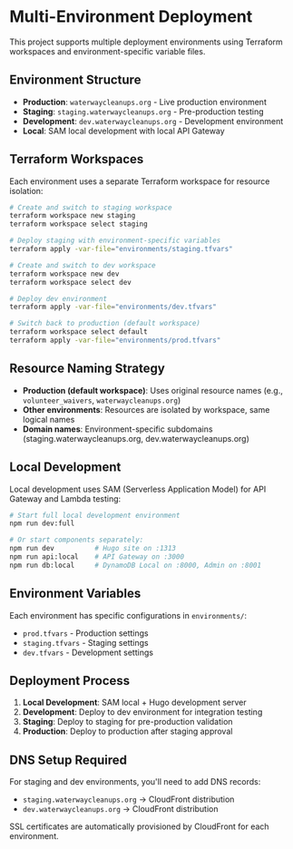 # Multi-Environment Deployment

This project supports multiple deployment environments using Terraform workspaces and environment-specific variable files.

## Environment Structure

- **Production**: `waterwaycleanups.org` - Live production environment
- **Staging**: `staging.waterwaycleanups.org` - Pre-production testing
- **Development**: `dev.waterwaycleanups.org` - Development environment
- **Local**: SAM local development with local API Gateway

## Terraform Workspaces

Each environment uses a separate Terraform workspace for resource isolation:

```bash
# Create and switch to staging workspace
terraform workspace new staging
terraform workspace select staging

# Deploy staging with environment-specific variables
terraform apply -var-file="environments/staging.tfvars"

# Create and switch to dev workspace  
terraform workspace new dev
terraform workspace select dev

# Deploy dev environment
terraform apply -var-file="environments/dev.tfvars"

# Switch back to production (default workspace)
terraform workspace select default
terraform apply -var-file="environments/prod.tfvars"
```

## Resource Naming Strategy

- **Production (default workspace)**: Uses original resource names (e.g., `volunteer_waivers`, `waterwaycleanups.org`)
- **Other environments**: Resources are isolated by workspace, same logical names
- **Domain names**: Environment-specific subdomains (staging.waterwaycleanups.org, dev.waterwaycleanups.org)

## Local Development

Local development uses SAM (Serverless Application Model) for API Gateway and Lambda testing:

```bash
# Start full local development environment
npm run dev:full

# Or start components separately:
npm run dev          # Hugo site on :1313
npm run api:local    # API Gateway on :3000  
npm run db:local     # DynamoDB Local on :8000, Admin on :8001
```

## Environment Variables

Each environment has specific configurations in `environments/`:

- `prod.tfvars` - Production settings
- `staging.tfvars` - Staging settings  
- `dev.tfvars` - Development settings

## Deployment Process

1. **Local Development**: SAM local + Hugo development server
2. **Development**: Deploy to dev environment for integration testing
3. **Staging**: Deploy to staging for pre-production validation
4. **Production**: Deploy to production after staging approval

## DNS Setup Required

For staging and dev environments, you'll need to add DNS records:

- `staging.waterwaycleanups.org` → CloudFront distribution
- `dev.waterwaycleanups.org` → CloudFront distribution

SSL certificates are automatically provisioned by CloudFront for each environment.